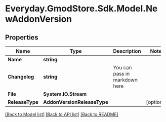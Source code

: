 # Everyday.GmodStore.Sdk.Model.NewAddonVersion
## Properties

Name | Type | Description | Notes
------------ | ------------- | ------------- | -------------
**Name** | **string** |  | 
**Changelog** | **string** | You can pass in markdown here | 
**File** | **System.IO.Stream** |  | 
**ReleaseType** | **AddonVersionReleaseType** |  | [optional] 

[[Back to Model list]](../README.md#documentation-for-models) [[Back to API list]](../README.md#documentation-for-api-endpoints) [[Back to README]](../README.md)

